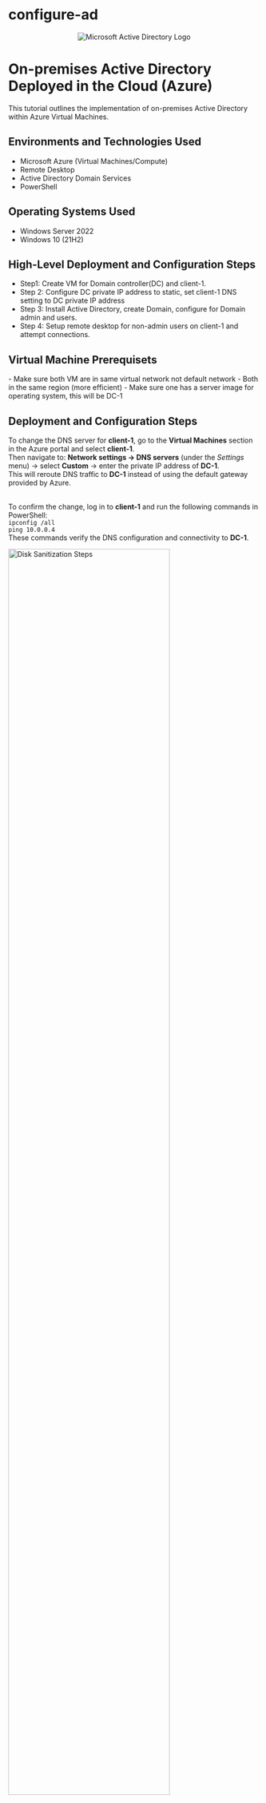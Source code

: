 # configure-ad

<p align="center">
<img src="https://i.imgur.com/pU5A58S.png" alt="Microsoft Active Directory Logo"/>
</p>

<h1>On-premises Active Directory Deployed in the Cloud (Azure)</h1>
This tutorial outlines the implementation of on-premises Active Directory within Azure Virtual Machines.<br />

<h2>Environments and Technologies Used</h2>

- Microsoft Azure (Virtual Machines/Compute)
- Remote Desktop
- Active Directory Domain Services
- PowerShell

<h2>Operating Systems Used </h2>

- Windows Server 2022
- Windows 10 (21H2)

<h2>High-Level Deployment and Configuration Steps</h2>

- Step1: Create VM for Domain controller(DC) and client-1. 
- Step 2: Configure DC private IP address to static, set client-1 DNS setting to DC private IP address
- Step 3: Install Active Directory, create Domain, configure for Domain admin and users.
- Step 4: Setup remote desktop for non-admin users on client-1 and attempt connections.

<h2>Virtual Machine Prerequisets</h2>
- Make sure both VM are in same virtual network not default network
- Both in the same region (more efficient)
- Make sure one has a server image for operating system, this will be DC-1

 
<h2>Deployment and Configuration Steps</h2>

<p>
  To change the DNS server for <strong>client-1</strong>, go to the <strong>Virtual Machines</strong> section in the Azure portal and select <strong>client-1</strong>.<br>
  Then navigate to: <strong>Network settings → DNS servers</strong> (under the <em>Settings</em> menu) → select <strong>Custom</strong> → enter the private IP address of <strong>DC-1</strong>.<br>
  This will reroute DNS traffic to <strong>DC-1</strong> instead of using the default gateway provided by Azure.<br><br>

  To confirm the change, log in to <strong>client-1</strong> and run the following commands in PowerShell:<br>
  <code>ipconfig /all</code><br>
  <code>ping 10.0.0.4</code><br>
  These commands verify the DNS configuration and connectivity to <strong>DC-1</strong>.
</p>
<p>
<img src="AD-static-dc1.png" height="80%" width="80%" alt="Disk Sanitization Steps"/>
</p>
<br><br>

<p>
  To change the DNS server for <strong>client-1</strong>, go to the <strong>Virtual Machines</strong> section in the Azure portal and select <strong>client-1</strong>.<br>
  From there, navigate to: <strong>Network settings → DNS servers</strong> (under the <em>Settings</em> menu) → choose <strong>Custom</strong> → enter the private IP address of <strong>DC-1</strong>.<br>
  This change will reroute DNS traffic to <strong>DC-1</strong> instead of the default Azure gateway.

  To confirm the DNS configuration, log in to <strong>client-1</strong> and run the following PowerShell commands:<br>
  <code>ipconfig /all</code><br>
  <code>ping 10.0.0.4</code><br>
  These will verify the DNS settings and confirm network connectivity to <strong>DC-1</strong>.
</p>
<p>
<img src="dns-privateIP.png" height="80%" width="80%" alt="Disk Sanitization Steps"/>
</p>
<p>
<img src="ad-image3.png" height="80%" width="80%" alt="Disk Sanitization Steps"/>
</p>

<p>
  To make <strong>DC-1</strong> a domain controller, open <strong>Server Manager</strong> and click on <strong>Add Roles and Features</strong>.<br>
  Click <strong>Next</strong> through the prompts until you reach the <strong>Server Roles</strong> page (as shown in the first image).<br>
  Select <strong>Active Directory Domain Services</strong>, then continue clicking <strong>Next</strong> until you reach the <strong>Install</strong> option.<br><br>

  Once installation is complete, click the flag icon in the upper-right corner of Server Manager (as shown in image two).<br>
  Select <strong>Promote this server to a domain controller</strong>, then choose <strong>Deployment Configuration → Add a new forest</strong>, and enter your desired root domain name.<br>
  Continue through the wizard and complete the installation.<br><br>

  After installation, the VM will automatically restart. When logging back in, use your domain credentials.<br>
  For example, to log in as user <strong>labuser</strong> within the domain <strong>mydomain.com</strong>, enter: <code>mydomain.com\labuser</code>.
</p>
<p>
<img src="ad-image4.png" height="80%" width="80%" alt="Disk Sanitization Steps"/>
</p>
<p>
<img src="ad-image5.png" height="80%" width="80%" alt="Disk Sanitization Steps"/>
</p>
<p>
<img src="domainlogin-image5.png" height="80%" width="80%" alt="Disk Sanitization Steps"/>
</p>
<br><br>

<p>
  Now we want to create two folders—one for employees and another for admins—and also create a Domain Admin user.<br><br>

  To create the folders, click the search bar and type <strong>Active Directory Users and Computers</strong>, then open it.<br>
  Right-click on <strong>mydomain.com</strong> → select <strong>New → Organizational Unit</strong> → enter the folder names.<br>
  In this case, create two organizational units: <strong>_EMPLOYEES</strong> and <strong>_ADMINS</strong>.<br><br>

  To create a Domain Admin user:<br>
  Right-click the <strong>_ADMINS</strong> folder → select <strong>New → User</strong> → fill out the user details.<br>
  For this example, we create a user named <strong>jane_admin</strong>. Click <strong>Next</strong>, then set a password when prompted.<br><br>

  Once the user is created, right-click on <strong>jane_admin</strong> → select <strong>Properties</strong> → go to the <strong>Member Of</strong> tab → click <strong>Add</strong> → type <code>Domain Admins</code> → click <strong>Check Names</strong> → then <strong>OK</strong>, <strong>Apply</strong>, and <strong>OK</strong> again.

  Jane_admin is now officially part of the <strong>Domain Admins</strong> group.
</p>
<p>
<img src="ad-image6.png" height="80%" width="80%" alt="Disk Sanitization Steps"/>
</p>
<p>
<img src="ad-image7.png" height="80%" width="80%" alt="Disk Sanitization Steps"/>
</p>
<p>
<img src="ad-image8.png" height="80%" width="80%" alt="Disk Sanitization Steps"/>
</p>
<br><br>

<p>
  The next step is to add <strong>Client-1</strong> to our domain.<br>
  Log in to the VM using your initial user account (in this case, <code>labuser</code>).<br>
  Go to <strong>Settings → Rename this PC (advanced)</strong> → click <strong>Change</strong> → select <strong>Domain</strong> and enter your domain name (e.g., <code>mydomain.com</code>) → click <strong>OK</strong>.

  This process adds <strong>Client-1</strong> to the domain <strong>mydomain.com</strong>.<br>
  To confirm the change, go back to the Domain Controller VM.<br>
  Open <strong>Active Directory Users and Computers</strong> → click on the <strong>Computers</strong> folder → you should see <strong>Client-1</strong> listed there.
</p>
<p>
<img src="ad-image9.png" height="80%" width="80%" alt="Disk Sanitization Steps"/>
</p>
<p>
<img src="ad-image10.png" height="80%" width="80%" alt="Disk Sanitization Steps"/>
</p>
<br><br>

<p>
  In this step, we want to grant remote access to <strong>Client-1</strong> for all users in the domain.<br>
  Log in to <strong>Client-1</strong> as the admin user (e.g., <code>Jane_admin</code>).<br>
  Go to <strong>Settings → Remote Desktop</strong> (found on the right side of the page) → click <strong>Select users that can remotely access this PC</strong> → click <strong>Add</strong> and enter <strong>Domain Users</strong> → click <strong>OK</strong>.<br><br>

  This grants remote desktop access to all domain users. You can now create additional user accounts that will be able to connect to <strong>Client-1</strong> remotely.
</p>
<p>
<img src="ad-image13.PNG" height="80%" width="80%" alt="Disk Sanitization Steps"/>
</p>
<br><br>

<p>
  To create users in bulk, we can use a PowerShell script. Here's how to do it:<br><br>

  Log in to <strong>DC-1</strong> as an admin → open <strong>PowerShell ISE</strong> → go to <strong>File → New</strong> → paste the script into the editor → click <strong>Run Script</strong>.<br><br>

  If executed correctly, the script will generate user accounts. To confirm, open <strong>Active Directory Users and Computers</strong> and navigate to the <strong>_EMPLOYEES</strong> folder — the new accounts should appear there.<br><br>

  <strong>Note:</strong> In this example, the script creates <strong>100 user accounts</strong>, all using the password <code>Password1</code>. The users will be imported into the <strong>_EMPLOYEES</strong> organizational unit, so it's important that this folder exists and is named correctly.<br><br>

  Finally, to verify that the accounts work, try logging into <strong>Client-1</strong> via <strong>Remote Desktop</strong> using one of the new users. For example:<br>
  <strong>Username:</strong> <code>mydomain.com\big.sapir</code><br>
  <strong>Password:</strong> <code>Password1</code>
</p>
<p>
<img src="ad-image14.PNG" height="80%" width="80%" alt="Disk Sanitization Steps"/>
</p>
<p>
<img src="ad-image15.PNG" height="80%" width="80%" alt="Disk Sanitization Steps"/>
</p>
<br><br>


<p>
  <strong>SETTING A GROUP POLICY</strong><br>
  To configure the account lockout policy via Group Policy, open the Group Policy Management Console (GPMC) on the <strong>dc-1</strong> VM.<br>
  Right-click the <strong>Start</strong> button → click <strong>Run</strong> → type <code>gpmc.msc</code> → press <strong>Enter</strong>.<br>

  In the GPMC, right-click your domain (e.g., <strong>mydomain.com</strong>) and select <strong>Edit</strong>.<br>
  Navigate to: <strong>Computer Configuration → Policies → Windows Settings → Security Settings → Account Policies → Account Lockout Policy</strong>.<br>

  Once there, configure the following settings:
</p>

<ul>
  <li><strong>Account lockout duration:</strong> 30 minutes</li>
  <li><strong>Account lockout threshold:</strong> 5 invalid login attempts</li>
  <li><strong>Reset account lockout counter after:</strong> 10 minutes</li>
</ul>
  
<p>
<img src="AccLock-image1.png" height="80%" width="80%" alt="Disk Sanitization Steps"/>
</p>
<p>
<img src="AccLock-image2.png" height="80%" width="80%" alt="Disk Sanitization Steps"/>
</p>

<p>
  Now, for the new settings to apply, you can either wait for Group Policy to propagate automatically or force an update immediately.<br>
  On a client machine, open <strong>Command Prompt</strong> and run: <code>gpupdate /force</code>, then press <strong>Enter</strong>.<br>
  In this case, log in to the <strong>client-1</strong> VM as the admin account: <code>mydomain.com\jane_admin</code>.
</p>
<p>
<img src="AccLock-image3.png" height="80%" width="80%" alt="Disk Sanitization Steps"/>
</p>

<p>
  To verify that the Group Policy is in place, log out of the admin account and attempt to sign in as a regular user.<br>
  Intentionally enter the wrong password <strong>five times</strong> — for example, I used <code>mydomain.com\bagom.mikul</code> with an incorrect password.<br>
  After the fifth failed attempt, the account was locked, confirming that the Group Policy is working as expected.
</p>
<p>
<img src="AccLock-image4.png" height="80%" width="80%" alt="Disk Sanitization Steps"/>
</p>

<p>
  Now we can unlock the account. On the <strong>dc-1</strong> VM, open <strong>Active Directory Users and Computers</strong>.<br>
  Navigate to: <strong>mydomain.com → _EMPLOYEES</strong>, then right-click and select <strong>Find</strong>.<br>
  Type the locked-out username (e.g., <code>bagom.mikul</code>), double-click the account, and check <strong>Unlock Account</strong>.<br>
  The user <code>bagom.mikul</code> is now unlocked.<br><br>

  To reset the password for this account, right-click the user in <strong>Active Directory Users and Computers</strong> and select <strong>Reset Password...</strong>
</p>

<p>
<img src="AccLock-image5.png" height="80%" width="80%" alt="Disk Sanitization Steps"/>
</p>


</p>
